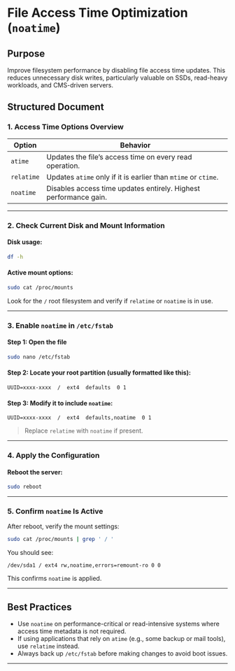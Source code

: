 # File Access Time Optimization (`noatime`)

## Purpose

Improve filesystem performance by disabling file access time updates. This reduces unnecessary disk writes, particularly valuable on SSDs, read-heavy workloads, and CMS-driven servers.

## Structured Document

### 1. Access Time Options Overview

| Option     | Behavior                                                         |
| ---------- | ---------------------------------------------------------------- |
| `atime`    | Updates the file’s access time on every read operation.          |
| `relatime` | Updates `atime` only if it is earlier than `mtime` or `ctime`.   |
| `noatime`  | Disables access time updates entirely. Highest performance gain. |

---

### 2. Check Current Disk and Mount Information

#### Disk usage:

```bash
df -h
```

#### Active mount options:

```bash
sudo cat /proc/mounts
```

Look for the `/` root filesystem and verify if `relatime` or `noatime` is in use.

---

### 3. Enable `noatime` in `/etc/fstab`

#### Step 1: Open the file

```bash
sudo nano /etc/fstab
```

#### Step 2: Locate your root partition (usually formatted like this):

```fstab
UUID=xxxx-xxxx  /  ext4  defaults  0 1
```

#### Step 3: Modify it to include `noatime`:

```fstab
UUID=xxxx-xxxx  /  ext4  defaults,noatime  0 1
```

> Replace `relatime` with `noatime` if present.

---

### 4. Apply the Configuration

#### Reboot the server:

```bash
sudo reboot
```

---

### 5. Confirm `noatime` Is Active

After reboot, verify the mount settings:

```bash
sudo cat /proc/mounts | grep ' / '
```

You should see:

```
/dev/sda1 / ext4 rw,noatime,errors=remount-ro 0 0
```

This confirms `noatime` is applied.

---

## Best Practices

* Use `noatime` on performance-critical or read-intensive systems where access time metadata is not required.
* If using applications that rely on `atime` (e.g., some backup or mail tools), use `relatime` instead.
* Always back up `/etc/fstab` before making changes to avoid boot issues.

---
